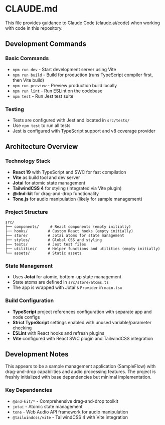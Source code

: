 
# CLAUDE.md

This file provides guidance to Claude Code (claude.ai/code) when working with code in this repository.

## Development Commands

### Basic Commands
- `npm run dev` - Start development server using Vite
- `npm run build` - Build for production (runs TypeScript compiler first, then Vite build)
- `npm run preview` - Preview production build locally
- `npm run lint` - Run ESLint on the codebase
- `npm test` - Run Jest test suite

### Testing
- Tests are configured with Jest and located in `src/tests/`
- Use `npm test` to run all tests
- Jest is configured with TypeScript support and v8 coverage provider

## Architecture Overview

### Technology Stack
- **React 19** with TypeScript and SWC for fast compilation
- **Vite** as build tool and dev server
- **Jotai** for atomic state management
- **TailwindCSS 4** for styling (integrated via Vite plugin)
- **@dnd-kit** for drag-and-drop functionality
- **Tone.js** for audio manipulation (likely for sample management)

### Project Structure
```
src/
├── components/     # React components (empty initially)
├── hooks/         # Custom React hooks (empty initially) 
├── store/         # Jotai atoms for state management
├── styles/        # Global CSS and styling
├── tests/         # Jest test files
├── utilities/     # Helper functions and utilities (empty initially)
└── assets/        # Static assets
```

### State Management
- Uses **Jotai** for atomic, bottom-up state management
- State atoms are defined in `src/store/atoms.ts`
- The app is wrapped with Jotai's `Provider` in `main.tsx`

### Build Configuration
- **TypeScript** project references configuration with separate app and node configs
- **Strict TypeScript** settings enabled with unused variable/parameter checking
- **ESLint** with React hooks and refresh plugins
- **Vite** configured with React SWC plugin and TailwindCSS integration

## Development Notes

This appears to be a sample management application (SampleFlow) with drag-and-drop capabilities and audio processing features. The project is freshly initialized with base dependencies but minimal implementation.

### Key Dependencies
- `@dnd-kit/*` - Comprehensive drag-and-drop toolkit
- `jotai` - Atomic state management
- `tone` - Web Audio API framework for audio manipulation
- `@tailwindcss/vite` - TailwindCSS 4 with Vite integration